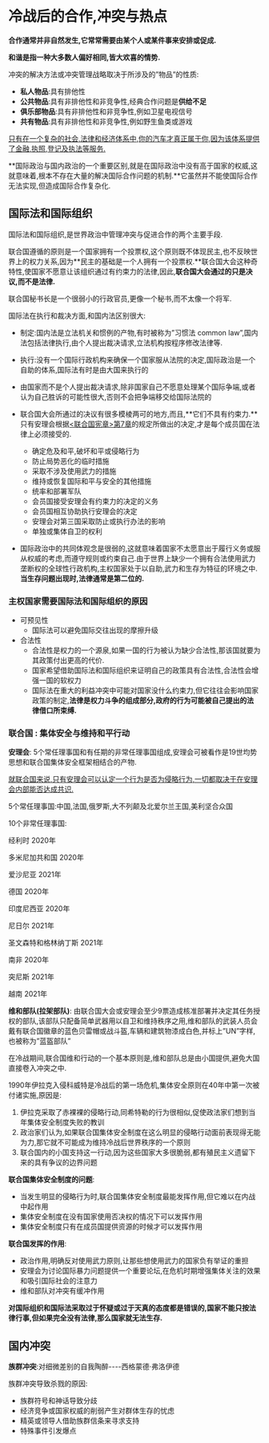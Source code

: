 # 冷战后的合作,冲突与热点

**合作通常并非自然发生,它常常需要由某个人或某件事来安排或促成.**

**和谐是指一种大多数人偏好相同,皆大欢喜的情势.**

冲突的解决方法或冲突管理战略取决于所涉及的”物品”的性质:

- **私人物品**:具有排他性
- **公共物品**:具有非排他性和非竞争性,经典合作问题是**供给不足**
- **俱乐部物品**:具有非排他性和非竞争性,例如卫星电视信号
- **共有物品**:具有非排他性和非竞争性,例如野生鱼类或游戏

<u>只有在一个复杂的社会,法律和经济体系中,你的汽车才真正属于你,因为该体系提供了金融,执照,登记及执法等服务.</u>

**国际政治与国内政治的一个重要区别,就是在国际政治中没有高于国家的权威,这就意味着,根本不存在大量的解决国际合作问题的机制.**它虽然并不能使国际合作无法实现,但造成国际合作复杂化.

## 国际法和国际组织

国际法和国际组织,是世界政治中管理冲突与促进合作的两个主要手段.

联合国遵循的原则是一个国家拥有一个投票权,这个原则既不体现民主,也不反映世界上的权力关系,因为**民主的基础是一个人拥有一个投票权.**联合国大会这种奇特性,使国家不愿意让该组织通过有约束力的法律,因此,**联合国大会通过的只是决议,而不是法律.**

联合国秘书长是一个很弱小的行政官员,更像一个秘书,而不太像一个将军.

国际法在执行和裁决方面,和国内法区别很大:

- 制定:国内法是立法机关和惯例的产物,有时被称为”习惯法 common law”,国内法包括法律执行,由个人提出裁决请求,立法机构按程序修改法律等.
- 执行:没有一个国际行政机构来确保一个国家服从法院的决定,国际政治是一个自助的体系,国际法有时是由大国来执行的

- 由国家而不是个人提出裁决请求,除非国家自己不愿意处理某个国际争端,或者认为自己胜诉的可能性很大,否则不会把争端移交给国际法院的
- 联合国大会所通过的决议有很多模棱两可的地方,而且,**它们不具有约束力.**只有安理会根据[<联合国宪章>第7章](https://www.un.org/zh/sc/repertoire/actions.shtml)的规定所做出的决定,才是每个成员国在法律上必须接受的.
  - 确定危及和平,破坏和平或侵略行为
  - 防止局势恶化的临时措施
  - 采取不涉及使用武力的措施
  - 维持或恢复国际和平与安全的其他措施
  - 统率和部署军队
  - 会员国接受安理会有约束力的决定的义务
  - 会员国相互协助执行安理会的决定
  - 安理会对第三国采取防止或执行办法的影响
  - 单独或集体自卫的权利
- 国际政治中的共同体观念是很弱的,这就意味着国家不太愿意出于履行义务或服从权威的考虑,而遵守规则或约束自己.由于世界上缺少一个拥有合法使用武力垄断权的全球性行政机构,主权国家处于以自助,武力和生存为特征的环境之中.**当生存问题出现时,法律通常是第二位的.**

### 主权国家需要国际法和国际组织的原因

- 可预见性
  - 国际法可以避免国际交往出现的摩擦升级
- 合法性
  - 合法性是权力的一个源泉,如果一国的行为被认为缺少合法性,那该国就要为其政策付出更高的代价.
  - 国家希望借助国际法和国际组织来证明自己的政策具有合法性,合法性会增强一国的软权力
  - 国际法在重大的利益冲突中可能对国家没什么约束力,但它往往会影响国家政策的制定,**法律是权力斗争的组成部分,政府的行为可能被自己提出的法律借口所束缚.**

### 联合国 : 集体安全与维持和平行动

**安理会**: 5个常任理事国和有任期的非常任理事国组成,安理会可被看作是19世均势思想和联合国集体安全框架相结合的产物.

<u>就联合国来说,只有安理会可以认定一个行为是否为侵略行为,一切都取决于在安理会内部能否达成共识.</u>

5个常任理事国:中国,法国,俄罗斯,大不列颠及北爱尔兰王国,美利坚合众国

10个非常任理事国:

经利时 2020年

多米尼加共和国 2020年

爱沙尼亚 2021年

德国 2020年

印度尼西亚 2020年

尼日尔 2021年

圣文森特和格林纳丁斯 2021年

南非 2020年

突尼斯 2021年

越南 2021年

**维和部队(拉架部队)**: 由联合国大会或安理会至少9票造成核准部署并决定其任务授权的部队,该部队只配备简单武器用以自卫和维持秩序之用,维和部队的武装人员会戴有联合国徽章的蓝色贝雷帽或战斗盔,车辆和建筑物漆成白色,并标上”UN”字样,也被称为”蓝盔部队”

在冷战期间,联合国维和行动的一个基本原则是,维和部队总是由小国提供,避免大国直接卷入冲突之中.

1990年伊拉克入侵科威特是冷战后的第一场危机,集体安全原则在40年中第一次被付诸实施,原因是:

1. 伊拉克采取了赤裸裸的侵略行动,同希特勒的行为很相似,促使政法家们想到当年集体安全制度失败的教训
2. 政治家们认为,如果联合国集体安全制度在这么明显的侵略行动面前表现得无能为力,那它就不可能成为维持冷战后世界秩序的一个原则
3. 联合国内的小国支持这一行动,因为这些国家大多很脆弱,都有殖民主义遗留下来的具有争议的边界问题

**联合国集体安全制度的问题**:

- 当发生明显的侵略行为时,联合国集体安全制度最能发挥作用,但它难以在内战中起作用
- 集体安全制度在没有国家使用否决权的情况下可以发挥作用
- 集体安全制度只有在成员国提供资源的时候才可以发挥作用

**联合国发挥的作用**:

- 政治作用,明确反对使用武力原则,让那些想使用武力的国家负有举证的重担
- 安理会为讨论国际暴力问题提供一个重要论坛,在危机时期增强集体关注的效果和吸引国际社会的注意力
- 维和部队对冲突有缓冲作用

**对国际组织和国际法采取过于怀疑或过于天真的态度都是错误的,国家不能只按法律行事,但如果完全没有法律,那么国家就无法生存.**

## 国内冲突

**族群冲突**:对细微差别的自我陶醉----西格蒙德·弗洛伊德

族群冲突导致杀戮的原因:

- 族群符号和神话导致分歧
- 经济竞争或国家权威的削弱产生对群体生存的忧虑
- 精英或领导人借助族群信条来寻求支持
- 特殊事件引发爆点